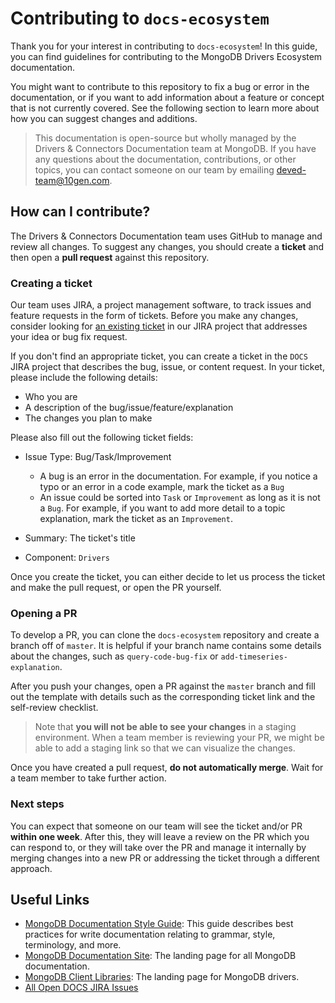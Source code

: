 # Contributing to `docs-ecosystem`

Thank you for your interest in contributing to `docs-ecosystem`! In this
guide, you can find guidelines for contributing to the MongoDB Drivers
Ecosystem documentation.

You might want to contribute to this repository to fix a bug
or error in the documentation, or if you want to add information about a
feature or concept that is not currently covered. See the following
section to learn more about how you can suggest changes and additions.

> This documentation is open-source but wholly managed by the Drivers &
> Connectors Documentation team at MongoDB. If you have any questions
> about the documentation, contributions, or other topics, you can
> contact someone on our team by emailing
> [deved-team\@10gen.com](mailto:deved-team@10gen.com).

## How can I contribute?

The Drivers & Connectors Documentation team uses GitHub to manage and
review all changes. To suggest any changes, you should create a **ticket**
and then open a **pull request** against this repository.

### Creating a ticket

Our team uses JIRA, a project management software, to track issues and
feature requests in the form of tickets. Before you make any changes,
consider looking for [an existing
ticket](https://jira.mongodb.org/projects/DOCS/issues/) in our JIRA
project that addresses your idea or bug fix request.

If you don't find an appropriate ticket, you can create a ticket in the
`DOCS` JIRA project that describes the bug, issue, or content request.
In your ticket, please include the following details:

- Who you are
- A description of the bug/issue/feature/explanation
- The changes you plan to make

Please also fill out the following ticket fields:

- Issue Type: Bug/Task/Improvement

  - A bug is an error in the documentation. For example, if you notice a
    typo or an error in a code example, mark the ticket as a `Bug`
  - An issue could be sorted into `Task` or `Improvement` as long as it
    is not a `Bug`. For example, if you want to add more detail to a
    topic explanation, mark the ticket as an `Improvement`.

- Summary: The ticket's title
- Component: `Drivers`

Once you create the ticket, you can either decide to let us process the
ticket and make the pull request, or open the PR yourself.

### Opening a PR

To develop a PR, you can clone the `docs-ecosystem` repository and create a
branch off of `master`. It is helpful if your branch name contains some
details about the changes, such as `query-code-bug-fix` or
`add-timeseries-explanation`.

After you push your changes, open a PR against the `master` branch and
fill out the template with details such as the corresponding ticket link
and the self-review checklist.

> Note that **you will not be able to see your changes** in a staging
> environment. When a team member is reviewing your PR, we might be able
> to add a staging link so that we can visualize the changes.

Once you have created a pull request, **do not automatically merge**.
Wait for a team member to take further action.

### Next steps

You can expect that someone on our team will see the ticket and/or PR
**within one week**. After this, they will leave a review on the PR which
you can respond to, or they will take over the PR and manage it
internally by merging changes into a new PR or addressing the ticket
through a different approach.

## Useful Links

- [MongoDB Documentation Style
  Guide](https://www.mongodb.com/docs/meta/style-guide/): This guide
  describes best practices for write documentation relating to grammar, style,
  terminology, and more.
- [MongoDB Documentation Site](https://www.mongodb.com/docs/): The
  landing page for all MongoDB documentation.
- [MongoDB Client Libraries](https://www.mongodb.com/docs/drivers/): The
  landing page for MongoDB drivers.
- [All Open DOCS JIRA
  Issues](https://jira.mongodb.org/projects/DOCS/issues/DOCS-15871?filter=allopenissues)
